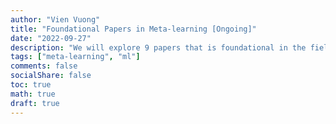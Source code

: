 ```yaml
---
author: "Vien Vuong"
title: "Foundational Papers in Meta-learning [Ongoing]"
date: "2022-09-27"
description: "We will explore 9 papers that is foundational in the field of Meta-learning."
tags: ["meta-learning", "ml"]
comments: false
socialShare: false
toc: true
math: true
draft: true
---
```


